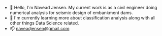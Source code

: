 - 👋 Hello, I'm Navead Jensen.  My current work is as a civil engineer doing numerical analysis for seismic design of embankment dams.
- 👀 I'm currently learning more about classification analysis along with all other things Data Science related.  
- 📫 naveadjensen@gmail.com

<!---
jensenav/jensenav is a ✨ special ✨ repository because its `README.md` (this file) appears on your GitHub profile.
You can click the Preview link to take a look at your changes.
--->
